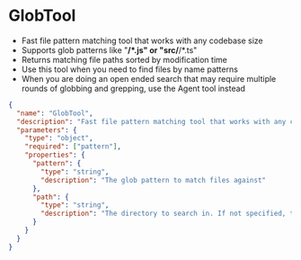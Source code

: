 # GlobTool

- Fast file pattern matching tool that works with any codebase size
- Supports glob patterns like "**/*.js" or "src/**/*.ts"
- Returns matching file paths sorted by modification time
- Use this tool when you need to find files by name patterns
- When you are doing an open ended search that may require multiple rounds of globbing and grepping, use the Agent tool instead

```json
{
  "name": "GlobTool",
  "description": "Fast file pattern matching tool that works with any codebase size.",
  "parameters": {
    "type": "object",
    "required": ["pattern"],
    "properties": {
      "pattern": {
        "type": "string",
        "description": "The glob pattern to match files against"
      },
      "path": {
        "type": "string",
        "description": "The directory to search in. If not specified, the current working directory will be used."
      }
    }
  }
}
```